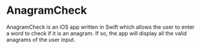# AnagramCheck

AnagramCheck is an iOS app written in Swift which allows the user to enter a word to check if it is an anagram. If so, the app will display all the valid anagrams of the user input.
